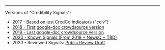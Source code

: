 ----

Versions of "Credibility Signals":


* [2017 - Based on just CredCo indicators ("cciv")](../cciv)
* [2018 - First google-doc crowdsource version](https://credweb.org/signals-20181021)
* [2019 - Last google-doc crowdsource version](https://credweb.org/signals-20191126)
* [2020 - Known Signals (From 2019 + NewsQ + TBD)](../signals-beta)
* 2020 - Reviewed Signals: [Public Review Draft](https://credweb.org/reviewed-signals-20200224/)